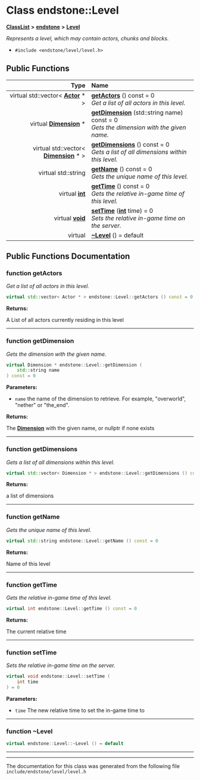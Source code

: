 

# Class endstone::Level



[**ClassList**](annotated.md) **>** [**endstone**](namespaceendstone.md) **>** [**Level**](classendstone_1_1Level.md)



_Represents a level, which may contain actors, chunks and blocks._ 

* `#include <endstone/level/level.h>`





































## Public Functions

| Type | Name |
| ---: | :--- |
| virtual std::vector&lt; [**Actor**](classendstone_1_1Actor.md) \* &gt; | [**getActors**](#function-getactors) () const = 0<br>_Get a list of all actors in this level._  |
| virtual [**Dimension**](classendstone_1_1Dimension.md) \* | [**getDimension**](#function-getdimension) (std::string name) const = 0<br>_Gets the dimension with the given name._  |
| virtual std::vector&lt; [**Dimension**](classendstone_1_1Dimension.md) \* &gt; | [**getDimensions**](#function-getdimensions) () const = 0<br>_Gets a list of all dimensions within this level._  |
| virtual std::string | [**getName**](#function-getname) () const = 0<br>_Gets the unique name of this level._  |
| virtual [**int**](classendstone_1_1Vector.md) | [**getTime**](#function-gettime) () const = 0<br>_Gets the relative in-game time of this level._  |
| virtual [**void**](classendstone_1_1Vector.md) | [**setTime**](#function-settime) ([**int**](classendstone_1_1Vector.md) time) = 0<br>_Sets the relative in-game time on the server._  |
| virtual  | [**~Level**](#function-level) () = default<br> |




























## Public Functions Documentation




### function getActors 

_Get a list of all actors in this level._ 
```C++
virtual std::vector< Actor * > endstone::Level::getActors () const = 0
```





**Returns:**

A List of all actors currently residing in this level 





        

<hr>



### function getDimension 

_Gets the dimension with the given name._ 
```C++
virtual Dimension * endstone::Level::getDimension (
    std::string name
) const = 0
```





**Parameters:**


* `name` the name of the dimension to retrieve. For example, "overworld", "nether" or "the\_end".



**Returns:**

The [**Dimension**](classendstone_1_1Dimension.md) with the given name, or nullptr if none exists 





        

<hr>



### function getDimensions 

_Gets a list of all dimensions within this level._ 
```C++
virtual std::vector< Dimension * > endstone::Level::getDimensions () const = 0
```





**Returns:**

a list of dimensions 





        

<hr>



### function getName 

_Gets the unique name of this level._ 
```C++
virtual std::string endstone::Level::getName () const = 0
```





**Returns:**

Name of this level 





        

<hr>



### function getTime 

_Gets the relative in-game time of this level._ 
```C++
virtual int endstone::Level::getTime () const = 0
```





**Returns:**

The current relative time 





        

<hr>



### function setTime 

_Sets the relative in-game time on the server._ 
```C++
virtual void endstone::Level::setTime (
    int time
) = 0
```





**Parameters:**


* `time` The new relative time to set the in-game time to 




        

<hr>



### function ~Level 

```C++
virtual endstone::Level::~Level () = default
```




<hr>

------------------------------
The documentation for this class was generated from the following file `include/endstone/level/level.h`

